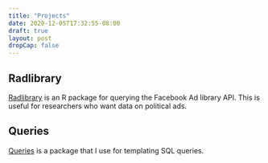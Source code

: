 ```yaml
---
title: "Projects"
date: 2020-12-05T17:32:55-08:00
draft: true
layout: post
dropCap: false
---
```


## Radlibrary
[Radlibrary](https://github.com/facebookresearch/Radlibrary) is an R package for querying the Facebook Ad library API. This is useful for researchers who want data on political ads.
  
## Queries
[Queries](https://github.com/colin-fraser/queries) is a package that I use for templating SQL queries.